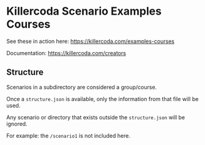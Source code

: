 # Killercoda Scenario Examples Courses

See these in action here: https://killercoda.com/examples-courses

Documentation: https://killercoda.com/creators


## Structure

Scenarios in a subdirectory are considered a group/course.

Once a `structure.json` is available, only the information from that file will be used.

Any scenario or directory that exists outside the `structure.json` will be ignored.

For example: the `/scenario1` is not included here.
